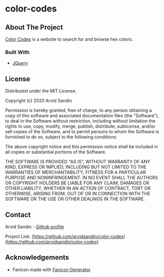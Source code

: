 # color-codes
<!-- ABOUT THE PROJECT -->
## About The Project

[Color Codes](https://arvidsandin.github.io/color-codes/) is a website to search for and browse hex colors.


### Built With

* [JQuery](https://jquery.com)

<!-- LICENSE -->
## License

Distributed under the MIT License.

Copyright (c) 2020 Arvid Sandin

Permission is hereby granted, free of charge, to any person obtaining a copy
of this software and associated documentation files (the "Software"), to deal
in the Software without restriction, including without limitation the rights
to use, copy, modify, merge, publish, distribute, sublicense, and/or sell
copies of the Software, and to permit persons to whom the Software is
furnished to do so, subject to the following conditions:

The above copyright notice and this permission notice shall be included in all
copies or substantial portions of the Software.

THE SOFTWARE IS PROVIDED "AS IS", WITHOUT WARRANTY OF ANY KIND, EXPRESS OR
IMPLIED, INCLUDING BUT NOT LIMITED TO THE WARRANTIES OF MERCHANTABILITY,
FITNESS FOR A PARTICULAR PURPOSE AND NONINFRINGEMENT. IN NO EVENT SHALL THE
AUTHORS OR COPYRIGHT HOLDERS BE LIABLE FOR ANY CLAIM, DAMAGES OR OTHER
LIABILITY, WHETHER IN AN ACTION OF CONTRACT, TORT OR OTHERWISE, ARISING FROM,
OUT OF OR IN CONNECTION WITH THE SOFTWARE OR THE USE OR OTHER DEALINGS IN THE
SOFTWARE.


<!-- CONTACT -->
## Contact

Arvid Sandin - [Github profile](https://github.com/arvidsandin/)

Project Link: [https://github.com/arvidsandin/color-codes](https://github.com/arvidsandin/color-codes)


<!-- ACKNOWLEDGEMENTS -->
## Acknowledgements

* Favicon made with [Favicon Generator](https://realfavicongenerator.net/)
